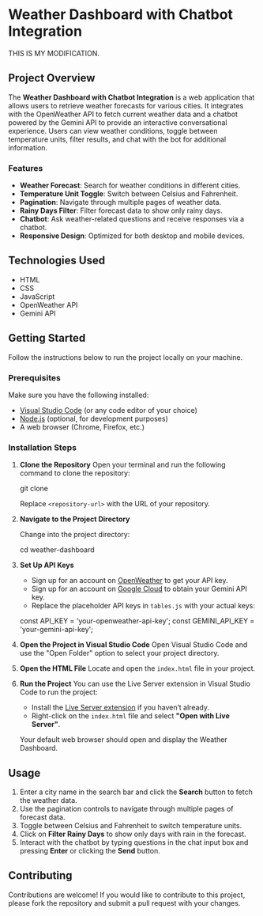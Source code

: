 # Weather Dashboard with Chatbot Integration
THIS IS MY MODIFICATION.
## Project Overview

The **Weather Dashboard with Chatbot Integration** is a web application that allows users to retrieve weather forecasts for various cities. It integrates with the OpenWeather API to fetch current weather data and a chatbot powered by the Gemini API to provide an interactive conversational experience. Users can view weather conditions, toggle between temperature units, filter results, and chat with the bot for additional information.

### Features

- **Weather Forecast**: Search for weather conditions in different cities.
- **Temperature Unit Toggle**: Switch between Celsius and Fahrenheit.
- **Pagination**: Navigate through multiple pages of weather data.
- **Rainy Days Filter**: Filter forecast data to show only rainy days.
- **Chatbot**: Ask weather-related questions and receive responses via a chatbot.
- **Responsive Design**: Optimized for both desktop and mobile devices.

## Technologies Used
- HTML
- CSS
- JavaScript
- OpenWeather API
- Gemini API

## Getting Started
Follow the instructions below to run the project locally on your machine.

### Prerequisites
Make sure you have the following installed:
- [Visual Studio Code](https://code.visualstudio.com/) (or any code editor of your choice)
- [Node.js](https://nodejs.org/) (optional, for development purposes)
- A web browser (Chrome, Firefox, etc.)

### Installation Steps
1. **Clone the Repository**
   Open your terminal and run the following command to clone the repository:

   git clone <repository-url>


   Replace `<repository-url>` with the URL of your repository.

2. **Navigate to the Project Directory**

   Change into the project directory:

   cd weather-dashboard


3. **Set Up API Keys**
   - Sign up for an account on [OpenWeather](https://openweathermap.org/) to get your API key.
   - Sign up for an account on [Google Cloud](https://cloud.google.com/) to obtain your Gemini API key.
   - Replace the placeholder API keys in `tables.js` with your actual keys:

   const API_KEY = 'your-openweather-api-key';
   const GEMINI_API_KEY = 'your-gemini-api-key';


4. **Open the Project in Visual Studio Code**
   Open Visual Studio Code and use the "Open Folder" option to select your project directory.

5. **Open the HTML File**
   Locate and open the `index.html` file in your project.

6. **Run the Project**
   You can use the Live Server extension in Visual Studio Code to run the project:

   - Install the [Live Server extension](https://marketplace.visualstudio.com/items?itemName=ritwickdey.LiveServer) if you haven’t already.
   - Right-click on the `index.html` file and select **"Open with Live Server"**.

   Your default web browser should open and display the Weather Dashboard.

## Usage
1. Enter a city name in the search bar and click the **Search** button to fetch the weather data.
2. Use the pagination controls to navigate through multiple pages of forecast data.
3. Toggle between Celsius and Fahrenheit to switch temperature units.
4. Click on **Filter Rainy Days** to show only days with rain in the forecast.
5. Interact with the chatbot by typing questions in the chat input box and pressing **Enter** or clicking the **Send** button.

## Contributing
Contributions are welcome! If you would like to contribute to this project, please fork the repository and submit a pull request with your changes.

